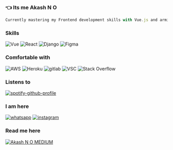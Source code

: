 


### :point_left: Its me Akash N O



```js
Currently mastering my Frontend development skills with Vue.js and armino.in
``` 




<!--- 
![GitHub metrics](https://metrics.lecoq.io/Akashno)  

![GitHub streak stats](https://github-readme-streak-stats.herokuapp.com/?user=Akashno)  


  
  ![Profile views](https://gpvc.arturio.dev/Akashno)  
  
</div>
[![Years Badge](https://badges.pufler.dev/years/Akashno)](https://badges.pufler.dev)
--->

### Skills
<span> <img alt="Vue" src="https://img.shields.io/badge/Vue.js-35495E?style=for-the-badge&logo=vuedotjs&logoColor=4FC08D"/></span> 
<span> <img alt="React" src="https://img.shields.io/badge/react%20-%2320232a.svg?&style=for-the-badge&logo=react&logoColor=%2361DAFB"/></span>
<span><img alt="Django" src="https://img.shields.io/badge/django%20-%23092E20.svg?&style=for-the-badge&logo=django&logoColor=white"/> </span>
<span><img alt="Figma" src="https://img.shields.io/badge/figma%20-%23F24E1E.svg?&style=for-the-badge&logo=figma&logoColor=white"/></span>

<!-- <span > <img alt="HTML5" src="https://img.shields.io/badge/html5%20-%23E34F26.svg?&style=for-the-badge&logo=html5&logoColor=white"/></span> <span> <img alt="CSS3" src="https://img.shields.io/badge/css3%20-%231572B6.svg?&style=for-the-badge&logo=css3&logoColor=white"/></span> <span > <img alt="JavaScript" src="https://img.shields.io/badge/javascript%20-%23323330.svg?&style=for-the-badge&logo=javascript&logoColor=%23F7DF1E"/></span> -->

<!-- <img alt="Python" src="https://img.shields.io/badge/python%20-%2314354C.svg?&style=for-the-badge&logo=python&logoColor=white"/> -->

 ### Comfortable with
 
 
 <div align='left'>
  <img alt="AWS" src="https://img.shields.io/badge/AWS%20-%23FF9900.svg?&style=for-the-badge&logo=amazon-aws&logoColor=white"/> 
  <img alt="Heroku" src="https://img.shields.io/badge/heroku%20-%23430098.svg?&style=for-the-badge&logo=heroku&logoColor=white"/>
  <img alt="gitlab" src="https://img.shields.io/badge/GitLab-330F63?style=for-the-badge&logo=gitlab&logoColor=white"/>
  <img alt="VSC" src="https://img.shields.io/badge/Visual_Studio-5C2D91?style=for-the-badge&logo=visual%20studio&logoColor=white"/>
  <img alt="Stack Overflow" src="https://img.shields.io/badge/-Stack%20overflow-FE7A16?style=for-the-badge&logo=stack-overflow&logoColor=white"/>
  </div>


 ### Listens to
 
[![spotify-github-profile](https://spotify-github-profile.vercel.app/api/view?uid=tcjwb1lqp68v38ev7umhwwqs2&cover_image=true&theme=novatorem)](https://spotify-github-profile.vercel.app/api/view?uid=tcjwb1lqp68v38ev7umhwwqs2&redirect=true)


### I am here
<div align='left'>
  <a target="_blank" href="https://wa.me/+919061936162/?text=Hey%20Akash"><img alt="whatsapp"  src="https://img.shields.io/badge/WhatsApp-25D366?style=for-the-badge&logo=whatsapp&logoColor=white"/></a>
  <a href="https://www.instagram.com/n.o.codes/"><img alt="instagram"  src="https://img.shields.io/badge/Instagram-E4405F?style=for-the-badge&logo=instagram&logoColor=white"/>   </a>
  </div>


<div>
  
### Read me here
  
[![Akash N O MEDIUM](https://github-readme-medium.vercel.app/?username=noakash)](https://medium.com/@noakash)
  </div>

<!-- [![Akash N O StackOverflow](https://github-readme-stackoverflow.vercel.app/?userID=9630323&theme=dark&layout=compact)](https://stackoverflow.com/users/9630323/akash-no) -->
